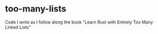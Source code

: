 # too-many-lists
Code I write as I follow along the book "Learn Rust with Entirely Too Many Linked Lists"
